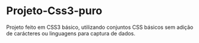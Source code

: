 # Projeto-Css3-puro
Projeto feito em CSS3 básico, utilizando conjuntos CSS básicos sem adição de carácteres ou linguagens para captura de dados.
